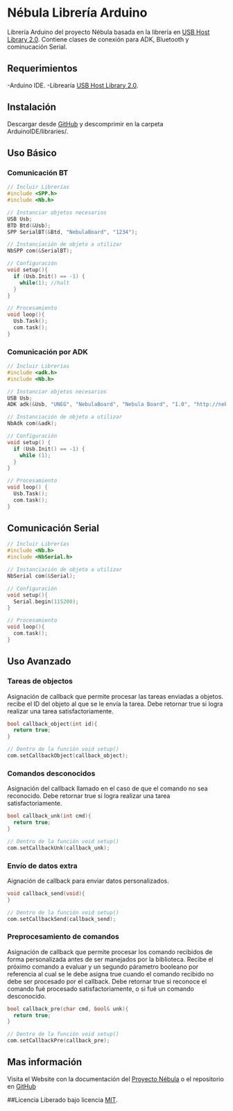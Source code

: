 # Nébula Librería Arduino
Librería Arduino del proyecto Nébula basada en la librería en [USB Host Library 2.0](https://github.com/felis/USB_Host_Shield_2.0).
Contiene clases de conexión para ADK, Bluetooth y cominucación Serial.

## Requerimientos
-Arduino IDE.
-Librearía [USB Host Library 2.0](https://github.com/felis/USB_Host_Shield_2.0).

## Instalación
Descargar desde [GitHub](https://github.com/SirIdeas/nebula/archive/arduino.zip) y descomprimir en la carpeta ArduinoIDE/libraries/.

## Uso Básico
### Comunicación BT
```cpp
// Incluir Librerías
#include <SPP.h>
#include <Nb.h>

// Instanciar objetos necesarios
USB Usb;
BTD Btd(&Usb);
SPP SerialBT(&Btd, "NebulaBoard", "1234");

// Instanciación de objeto a utilizar
NbSPP com(&SerialBT);

// Configuración
void setup(){
  if (Usb.Init() == -1) {
    while(1); //halt
  }
}

// Procesamiento
void loop(){
  Usb.Task();
  com.task();
}
```

### Comunicación por ADK
```cpp
// Incluir Librerías
#include <adk.h>
#include <Nb.h>

// Instanciar objetos necesarios
USB Usb;
ADK adk(&Usb, "UNEG", "NebulaBoard", "Nebula Board", "1.0", "http://nebula.sirideas.com/", "0000000012345678");

// Instanciación de objeto a utilizar
NbAdk com(&adk);

// Configuración
void setup() {
  if (Usb.Init() == -1) {
    while (1);
  }
}

// Procesamiento
void loop() {
  Usb.Task();
  com.task();
}
```

## Comunicación Serial
```cpp
// Incluir Librerías
#include <Nb.h>
#include <NbSerial.h>

// Instanciación de objeto a utilizar
NbSerial com(&Serial);

// Configuración
void setup(){
  Serial.begin(115200);
}

// Procesamiento
void loop(){
  com.task();
}
```

## Uso Avanzado

### Tareas de objectos
Asignación de callback que permite procesar las tareas enviadas a objetos. recibe el ID del objeto al que se le envía la tarea. Debe retornar true si logra realizar una tarea satisfactoriamente.
```cpp
bool callback_object(int id){
  return true;
}

// Dentro de la función void setup()
com.setCallbackObject(callback_object);
```

### Comandos desconocidos
Asignación del callback llamado en el caso de que el comando no sea reconocido. Debe retornar true si logra realizar una tarea satisfactoriamente.
```cpp
bool callback_unk(int cmd){
  return true;
}

// Dentro de la función void setup()
com.setCallbackUnk(callback_unk);
```

### Envío de datos extra
Aignación de callback para enviar datos personalizados. 
```cpp
void callback_send(void){
}

// Dentro de la función void setup()
com.setCallbackSend(callback_send);
```

### Preprocesamiento de comandos
Asignación de callback que permite procesar los comando recibidos de forma personalizada antes de ser manejados por la biblioteca. Recibe el próximo comando a evaluar y un segundo párametro booleano por referencia al cual se le debe asigna true cuando el comando recibido no debe ser procesado por el callback.
Debe retornar true si reconoce el comando fué procesado satisfactoriamente, o si fué un comando desconocido.
```cpp
bool callback_pre(char cmd, bool& unk){
  return true;
}

// Dentro de la función void setup()
com.setCallbackPre(callback_pre);
```

## Mas información
Visita el Website con la documentación del [Proyecto Nébula](http://nebula.sirideas.com/) o el repositorio en [GitHub](https://github.com/SirIdeas/nebula)

##Licencia
Liberado bajo licencia [MIT](https://github.com/SirIdeas/nebula/blob/master/LICENSE).